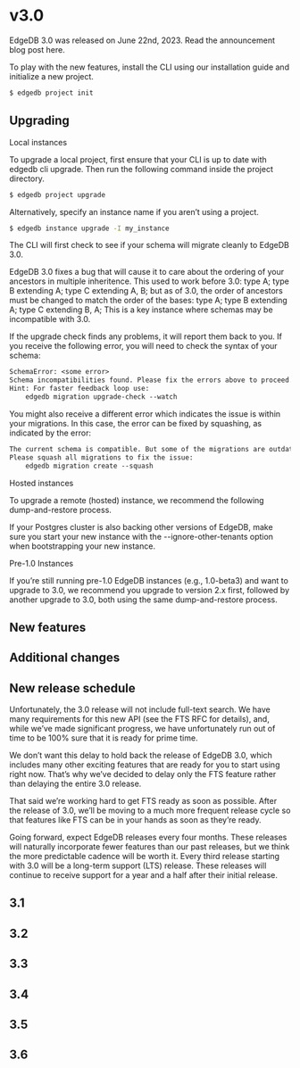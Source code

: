 # v3.0

EdgeDB 3.0 was released on June 22nd, 2023. Read the announcement blog post here.

To play with the new features, install the CLI using our installation guide and initialize a new project.

```bash
$ edgedb project init
```

## Upgrading

Local instances

To upgrade a local project, first ensure that your CLI is up to date with edgedb cli upgrade. Then run the following command inside the project directory.

```bash
$ edgedb project upgrade
```

Alternatively, specify an instance name if you aren’t using a project.

```bash
$ edgedb instance upgrade -I my_instance
```

The CLI will first check to see if your schema will migrate cleanly to EdgeDB 3.0.

EdgeDB 3.0 fixes a bug that will cause it to care about the ordering of your ancestors in multiple inheritence. This used to work before 3.0: type A; type B extending A; type C extending A, B; but as of 3.0, the order of ancestors must be changed to match the order of the bases: type A; type B extending A; type C extending B, A; This is a key instance where schemas may be incompatible with 3.0.

If the upgrade check finds any problems, it will report them back to you. If you receive the following error, you will need to check the syntax of your schema:

```default
SchemaError: <some error>
Schema incompatibilities found. Please fix the errors above to proceed.
Hint: For faster feedback loop use:
    edgedb migration upgrade-check --watch
```

You might also receive a different error which indicates the issue is within your migrations. In this case, the error can be fixed by squashing, as indicated by the error:

```default
The current schema is compatible. But some of the migrations are outdated.
Please squash all migrations to fix the issue:
    edgedb migration create --squash
```

Hosted instances

To upgrade a remote (hosted) instance, we recommend the following dump-and-restore process.

If your Postgres cluster is also backing other versions of EdgeDB, make sure you start your new instance with the --ignore-other-tenants option when bootstrapping your new instance.

Pre-1.0 Instances

If you’re still running pre-1.0 EdgeDB instances (e.g., 1.0-beta3) and want to upgrade to 3.0, we recommend you upgrade to version 2.x first, followed by another upgrade to 3.0, both using the same dump-and-restore process.

## New features

## Additional changes

## New release schedule

Unfortunately, the 3.0 release will not include full-text search. We have many requirements for this new API (see the FTS RFC for details), and, while we’ve made significant progress, we have unfortunately run out of time to be 100% sure that it is ready for prime time.

We don’t want this delay to hold back the release of EdgeDB 3.0, which includes many other exciting features that are ready for you to start using right now. That’s why we’ve decided to delay only the FTS feature rather than delaying the entire 3.0 release.

That said we’re working hard to get FTS ready as soon as possible. After the release of 3.0, we’ll be moving to a much more frequent release cycle so that features like FTS can be in your hands as soon as they’re ready.

Going forward, expect EdgeDB releases every four months. These releases will naturally incorporate fewer features than our past releases, but we think the more predictable cadence will be worth it. Every third release starting with 3.0 will be a long-term support (LTS) release. These releases will continue to receive support for a year and a half after their initial release.

## 3.1

## 3.2

## 3.3

## 3.4

## 3.5

## 3.6

